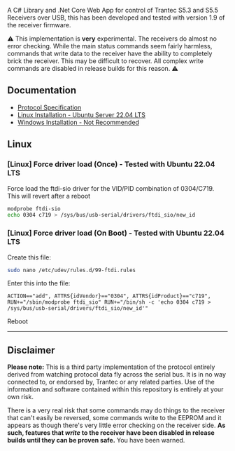 A C# Library and .Net Core Web App for control of Trantec S5.3 and S5.5 Receivers over USB, this has been developed and tested with version 1.9 of the receiver firmware.

⚠️ This implementation is **very** experimental. The receivers do almost no error checking. While the main status commands seem fairly harmless, commands that write data to the receiver have the ability to completely brick the receiver. This may be difficult to recover. All complex write commands are disabled in release builds for this reason. ⚠️

## Documentation
- [Protocol Specification](./docs/protocol.md)
- [Linux Installation - Ubuntu Server 22.04 LTS](./docs/linux-install.md)
- [Windows Installation - Not Recommended](./docs/windows-install.md)

## Linux
### [Linux] Force driver load (Once) - Tested with Ubuntu 22.04 LTS
Force load the ftdi-sio driver for the VID/PID combination of 0304/C719. This will revert after a reboot
```sh
modprobe ftdi-sio
echo 0304 c719 > /sys/bus/usb-serial/drivers/ftdi_sio/new_id
```

### [Linux] Force driver load (On Boot) - Tested with Ubuntu 22.04 LTS
Create this file:
```sh
sudo nano /etc/udev/rules.d/99-ftdi.rules
```
Enter this into the file:
```
ACTION=="add", ATTRS{idVendor}=="0304", ATTRS{idProduct}=="c719", RUN+="/sbin/modprobe ftdi_sio" RUN+="/bin/sh -c 'echo 0304 c719 > /sys/bus/usb-serial/drivers/ftdi_sio/new_id'"
```
Reboot

---

## Disclaimer
**Please note:** This is a third party implementation of the protocol entirely derived from watching protocol data fly across the serial bus. It is in no way connected to, or endorsed by, Trantec or any related parties. Use of the information and software contained within this repository is entirely at your own risk.


There is a very real risk that some commands may do things to the receiver that can't easily be reversed, some commands write to the EEPROM and it appears as though there's very little error checking on the receiver side. **As such, features that _write_ to the receiver have been disabled in release builds until they can be proven safe.** You have been warned.
